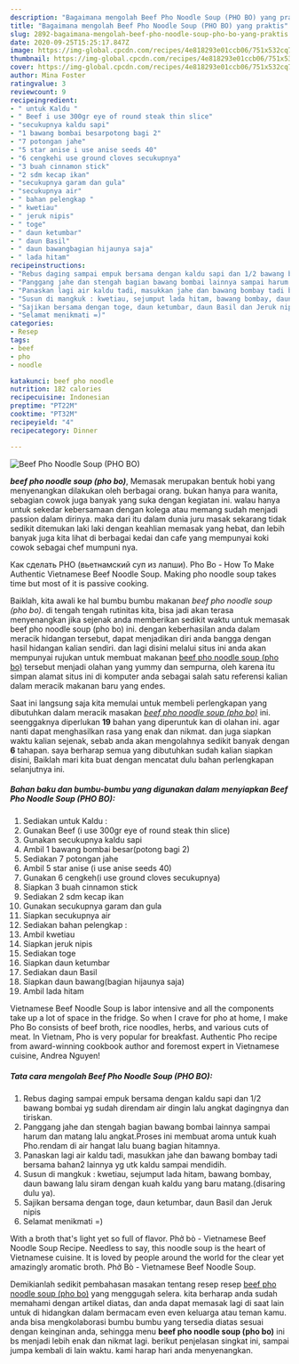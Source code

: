```yaml
---
description: "Bagaimana mengolah Beef Pho Noodle Soup (PHO BO) yang praktis"
title: "Bagaimana mengolah Beef Pho Noodle Soup (PHO BO) yang praktis"
slug: 2892-bagaimana-mengolah-beef-pho-noodle-soup-pho-bo-yang-praktis
date: 2020-09-25T15:25:17.847Z
image: https://img-global.cpcdn.com/recipes/4e818293e01ccb06/751x532cq70/beef-pho-noodle-soup-pho-bo-foto-resep-utama.jpg
thumbnail: https://img-global.cpcdn.com/recipes/4e818293e01ccb06/751x532cq70/beef-pho-noodle-soup-pho-bo-foto-resep-utama.jpg
cover: https://img-global.cpcdn.com/recipes/4e818293e01ccb06/751x532cq70/beef-pho-noodle-soup-pho-bo-foto-resep-utama.jpg
author: Mina Foster
ratingvalue: 3
reviewcount: 9
recipeingredient:
- " untuk Kaldu "
- " Beef i use 300gr eye of round steak thin slice"
- "secukupnya kaldu sapi"
- "1 bawang bombai besarpotong bagi 2"
- "7 potongan jahe"
- "5 star anise i use anise seeds 40"
- "6 cengkehi use ground cloves secukupnya"
- "3 buah cinnamon stick"
- "2 sdm kecap ikan"
- "secukupnya garam dan gula"
- "secukupnya air"
- " bahan pelengkap "
- " kwetiau"
- " jeruk nipis"
- " toge"
- " daun ketumbar"
- " daun Basil"
- " daun bawangbagian hijaunya saja"
- " lada hitam"
recipeinstructions:
- "Rebus daging sampai empuk bersama dengan kaldu sapi dan 1/2 bawang bombai yg sudah direndam air dingin lalu angkat dagingnya dan tiriskan."
- "Panggang jahe dan stengah bagian bawang bombai lainnya sampai harum dan matang lalu angkat.Proses ini membuat aroma untuk kuah Pho.rendam di air hangat lalu buang bagian hitamnya."
- "Panaskan lagi air kaldu tadi, masukkan jahe dan bawang bombay tadi bersama bahan2 lainnya yg utk kaldu sampai mendidih."
- "Susun di mangkuk : kwetiau, sejumput lada hitam, bawang bombay, daun bawang lalu siram dengan kuah kaldu yang baru matang.(disaring dulu ya)."
- "Sajikan bersama dengan toge, daun ketumbar, daun Basil dan Jeruk nipis"
- "Selamat menikmati =)"
categories:
- Resep
tags:
- beef
- pho
- noodle

katakunci: beef pho noodle 
nutrition: 182 calories
recipecuisine: Indonesian
preptime: "PT22M"
cooktime: "PT32M"
recipeyield: "4"
recipecategory: Dinner

---
```



![Beef Pho Noodle Soup (PHO BO)](https://img-global.cpcdn.com/recipes/4e818293e01ccb06/751x532cq70/beef-pho-noodle-soup-pho-bo-foto-resep-utama.jpg)

<b><i>beef pho noodle soup (pho bo)</i></b>, Memasak merupakan bentuk hobi yang menyenangkan dilakukan oleh berbagai orang. bukan hanya para wanita, sebagian cowok juga banyak yang suka dengan kegiatan ini. walau hanya untuk sekedar kebersamaan dengan kolega atau memang sudah menjadi passion dalam dirinya. maka dari itu dalam dunia juru masak sekarang tidak sedikit ditemukan laki laki dengan keahlian memasak yang hebat, dan lebih banyak juga kita lihat di berbagai kedai dan cafe yang mempunyai koki cowok sebagai chef mumpuni nya.

Как сделать PHO (вьетнамский суп из лапши). Pho Bo - How To Make Authentic Vietnamese Beef Noodle Soup. Making pho noodle soup takes time but most of it is passive cooking.

Baiklah, kita awali ke hal bumbu bumbu makanan <i>beef pho noodle soup (pho bo)</i>. di tengah tengah rutinitas kita, bisa jadi akan terasa menyenangkan jika sejenak anda memberikan sedikit waktu untuk memasak beef pho noodle soup (pho bo) ini. dengan keberhasilan anda dalam meracik hidangan tersebut, dapat menjadikan diri anda bangga dengan hasil hidangan kalian sendiri. dan lagi disini melalui situs ini anda akan mempunyai rujukan untuk membuat makanan <u>beef pho noodle soup (pho bo)</u> tersebut menjadi olahan yang yummy dan sempurna, oleh karena itu simpan alamat situs ini di komputer anda sebagai salah satu referensi kalian dalam meracik makanan baru yang endes.


Saat ini langsung saja kita memulai untuk membeli perlengkapan yang dibutuhkan dalam meracik masakan <u><i>beef pho noodle soup (pho bo)</i></u> ini. seenggaknya diperlukan <b>19</b> bahan yang diperuntuk kan di olahan ini. agar nanti dapat menghasilkan rasa yang enak dan nikmat. dan juga siapkan waktu kalian sejenak, sebab anda akan mengolahnya sedikit banyak dengan <b>6</b> tahapan. saya berharap semua yang dibutuhkan sudah kalian siapkan disini, Baiklah mari kita buat dengan mencatat dulu bahan perlengkapan selanjutnya ini.

<!--inarticleads1-->

##### Bahan baku dan bumbu-bumbu yang digunakan dalam menyiapkan Beef Pho Noodle Soup (PHO BO):

1. Sediakan  untuk Kaldu :
1. Gunakan  Beef (i use 300gr eye of round steak thin slice)
1. Gunakan secukupnya kaldu sapi
1. Ambil 1 bawang bombai besar(potong bagi 2)
1. Sediakan 7 potongan jahe
1. Ambil 5 star anise (i use anise seeds 40)
1. Gunakan 6 cengkeh(i use ground cloves secukupnya)
1. Siapkan 3 buah cinnamon stick
1. Sediakan 2 sdm kecap ikan
1. Gunakan secukupnya garam dan gula
1. Siapkan secukupnya air
1. Sediakan  bahan pelengkap :
1. Ambil  kwetiau
1. Siapkan  jeruk nipis
1. Sediakan  toge
1. Siapkan  daun ketumbar
1. Sediakan  daun Basil
1. Siapkan  daun bawang(bagian hijaunya saja)
1. Ambil  lada hitam


Vietnamese Beef Noodle Soup is labor intensive and all the components take up a lot of space in the fridge. So when I crave for pho at home, I make Pho Bo consists of beef broth, rice noodles, herbs, and various cuts of meat. In Vietnam, Pho is very popular for breakfast. Authentic Pho recipe from award-winning cookbook author and foremost expert in Vietnamese cuisine, Andrea Nguyen! 

<!--inarticleads2-->

##### Tata cara mengolah Beef Pho Noodle Soup (PHO BO):

1. Rebus daging sampai empuk bersama dengan kaldu sapi dan 1/2 bawang bombai yg sudah direndam air dingin lalu angkat dagingnya dan tiriskan.
1. Panggang jahe dan stengah bagian bawang bombai lainnya sampai harum dan matang lalu angkat.Proses ini membuat aroma untuk kuah Pho.rendam di air hangat lalu buang bagian hitamnya.
1. Panaskan lagi air kaldu tadi, masukkan jahe dan bawang bombay tadi bersama bahan2 lainnya yg utk kaldu sampai mendidih.
1. Susun di mangkuk : kwetiau, sejumput lada hitam, bawang bombay, daun bawang lalu siram dengan kuah kaldu yang baru matang.(disaring dulu ya).
1. Sajikan bersama dengan toge, daun ketumbar, daun Basil dan Jeruk nipis
1. Selamat menikmati =)


With a broth that&#39;s light yet so full of flavor. Phở bò - Vietnamese Beef Noodle Soup Recipe. Needless to say, this noodle soup is the heart of Vietnamese cuisine. It is loved by people around the world for the clear yet amazingly aromatic broth. Phở Bò - Vietnamese Beef Noodle Soup. 

Demikianlah sedikit pembahasan masakan tentang resep resep <u>beef pho noodle soup (pho bo)</u> yang menggugah selera. kita berharap anda sudah memahami dengan artikel diatas, dan anda dapat memasak lagi di saat lain untuk di hidangkan dalam bermacam even even keluarga atau teman kamu. anda bisa mengkolaborasi bumbu bumbu yang tersedia diatas sesuai dengan keinginan anda, sehingga menu <b>beef pho noodle soup (pho bo)</b> ini bs menjadi lebih enak dan nikmat lagi. berikut penjelasan singkat ini, sampai jumpa kembali di lain waktu. kami harap hari anda menyenangkan.
